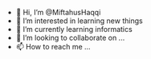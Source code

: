 - 👋 Hi, I’m @MiftahusHaqqi
- 👀 I’m interested in learning new things
- 🌱 I’m currently learning informatics
- 💞️ I’m looking to collaborate on ...
- 📫 How to reach me ...

<!---
MiftahusHaqqi/MiftahusHaqqi is a ✨ special ✨ repository because its `README.md` (this file) appears on your GitHub profile.
You can click the Preview link to take a look at your changes.
--->
